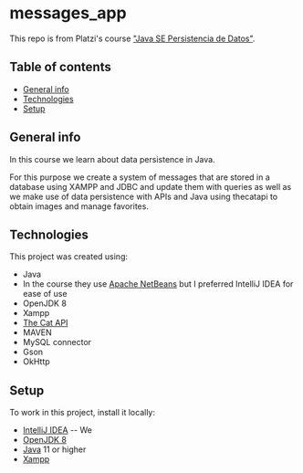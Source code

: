 # messages_app
This repo is from Platzi's course ["Java SE Persistencia de Datos"](https://platzi.com/clases/java-persistencia/).

## Table of contents
* [General info](#general-info)
* [Technologies](#technologies)
* [Setup](#setup)

## General info
In this course we learn about data persistence in Java. 

For this purpose we create a system of messages that are stored in a database using XAMPP and JDBC and update them with queries as well as we make use of data persistence with APIs and Java using thecatapi to obtain images and manage favorites.

## Technologies

This project was created using:
* Java
* In the course they use [Apache NetBeans](https://netbeans.apache.org/download/index.html) but I preferred IntelliJ IDEA for ease of use
* OpenJDK 8
* Xampp
* [The Cat API](https://thecatapi.com/)
* MAVEN
* MySQL connector
* Gson
* OkHttp

## Setup

To work in this project, install it locally:
* [IntelliJ IDEA](https://www.jetbrains.com/es-es/idea/download)
-- We
* [OpenJDK 8](https://adoptopenjdk.net/?variant=openjdk8&jvmVariant=hotspot)
* [Java](https://www.java.com/es/download/manual.jsp) 11 or higher
* [Xampp](https://www.apachefriends.org/download.html)
